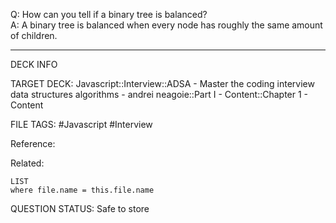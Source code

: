 Q: How can you tell if a binary tree is balanced?  
A: A binary tree is balanced when every node has roughly the same amount of children.
<!--ID: 1693659893715-->

---

DECK INFO

TARGET DECK: Javascript::Interview::ADSA - Master the coding interview data structures algorithms - andrei neagoie::Part I - Content::Chapter 1 - Content

FILE TAGS: #Javascript #Interview

Reference:

Related:

```dataview
LIST
where file.name = this.file.name
```


QUESTION STATUS: Safe to store